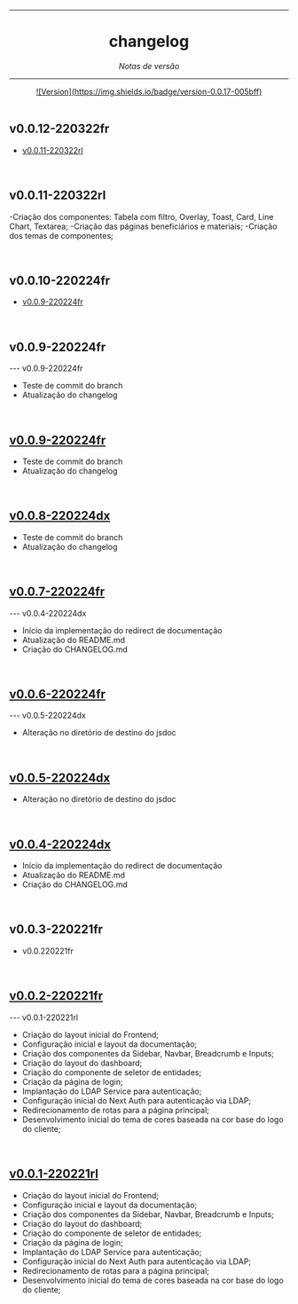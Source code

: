 <hr>
<h1 align="center">changelog</h1>
<p align=center><i align="center">Notas de versão</i></p>

<hr>

<div align="center">
<a href="">![Version](https://img.shields.io/badge/version-0.0.17-005bff) </a>
<br>

</div>

<br>

## v0.0.12-220322fr
- [v0.0.11-220322rl](https://github.com/frtechdev/flem-ppe-frontend/pull/9/commits/5b7a90e41598b98d262f733258fc02fec1b9c74e)

<br>

## v0.0.11-220322rl
-Criação dos componentes: Tabela com filtro, Overlay, Toast, Card, Line Chart, Textarea;
-Criação das páginas beneficiários e materiais;
-Criação dos temas de componentes;

<br>

## v0.0.10-220224fr
- [v0.0.9-220224fr](https://github.com/frtechdev/flem-ppe-frontend/commit/9294a3656c55783b1890affeb6c9b0d2daa89a3b)

<br>

## v0.0.9-220224fr

--- v0.0.9-220224fr
- Teste de commit do branch
- Atualização do changelog

<br>

## [v0.0.9-220224fr](https://github.com/frtechdev/flem-ppe-frontend/commit/9294a3656c55783b1890affeb6c9b0d2daa89a3b)

 - Teste de commit do branch
 - Atualização do changelog

<br>

## [v0.0.8-220224dx](https://github.com/frtechdev/flem-ppe-frontend/commit/957dbb15ff99206b1cd34d8e99e8d7111b37a159)

 - Teste de commit do branch
 - Atualização do changelog

<br>

## [v0.0.7-220224fr](https://github.com/frtechdev/flem-ppe-frontend/commit/aa723e49a9de928e40c7f7dae5a8248ee8306f17)

--- v0.0.4-220224dx
- Início da implementação do redirect de documentação
- Atualização do README.md
- Criação do CHANGELOG.md

<br>

## [v0.0.6-220224fr](https://github.com/frtechdev/flem-ppe-frontend/commit/c7e7e68a4d460fa86f2f743499e7f66df49f8208)

--- v0.0.5-220224dx
- Alteração no diretório de destino do jsdoc

<br>

## [v0.0.5-220224dx](https://github.com/frtechdev/flem-ppe-frontend/commit/1c99915d8e1d79f6eaf8b3e2f9d51fa6bf45183b)

 - Alteração no diretório de destino do jsdoc

<br>

## [v0.0.4-220224dx](https://github.com/frtechdev/flem-ppe-frontend/commit/2223559f696adf22a5076b5444255d6e9013f29f)

- Início da implementação do redirect de documentação
- Atualização do README.md
- Criação do CHANGELOG.md

<br>

## v0.0.3-220221fr

- v0.0.220221fr

<br>

## [v0.0.2-220221fr](https://github.com/frtechdev/flem-ppe-frontend/commit/628a87708fdd62b6b22c4cb93a35819ee99997da)

--- v0.0.1-220221rl
- Criação do layout inicial do Frontend;
- Configuração inicial e layout da documentação;
- Criação dos componentes da Sidebar, Navbar, Breadcrumb e Inputs;
- Criação do layout do dashboard;
- Criação do componente de seletor de entidades;
- Criação da página de login;
- Implantação do LDAP Service para autenticação;
- Configuração inicial do Next Auth para autenticação via LDAP;
- Redirecionamento de rotas para a página principal;
- Desenvolvimento inicial do tema de cores baseada na cor base do logo do cliente;


<br>

## [v0.0.1-220221rl](https://github.com/frtechdev/flem-ppe-frontend/commit/55361c77be90401e4ca46d49ea6489cf6cc0041a)

- Criação do layout inicial do Frontend;
- Configuração inicial e layout da documentação;
- Criação dos componentes da Sidebar, Navbar, Breadcrumb e Inputs;
- Criação do layout do dashboard;
- Criação do componente de seletor de entidades;
- Criação da página de login;
- Implantação do LDAP Service para autenticação;
- Configuração inicial do Next Auth para autenticação via LDAP;
- Redirecionamento de rotas para a página principal;
- Desenvolvimento inicial do tema de cores baseada na cor base do logo do cliente;